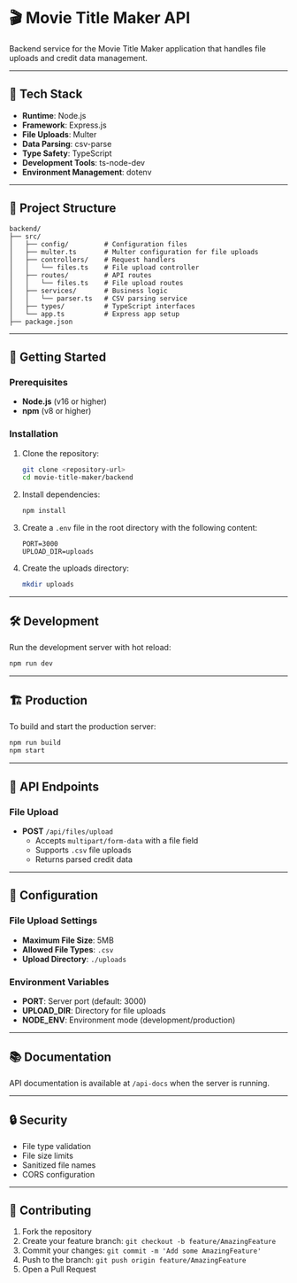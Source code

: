# 🎬 Movie Title Maker API

Backend service for the Movie Title Maker application that handles file uploads and credit data management.

---

## 🔧 Tech Stack

- **Runtime**: Node.js  
- **Framework**: Express.js  
- **File Uploads**: Multer  
- **Data Parsing**: csv-parse  
- **Type Safety**: TypeScript  
- **Development Tools**: ts-node-dev  
- **Environment Management**: dotenv  

---

## 📁 Project Structure

```plaintext
backend/
├── src/
│   ├── config/         # Configuration files
│   ├── multer.ts       # Multer configuration for file uploads
│   ├── controllers/    # Request handlers
│   │   └── files.ts    # File upload controller
│   ├── routes/         # API routes
│   │   └── files.ts    # File upload routes
│   ├── services/       # Business logic
│   │   └── parser.ts   # CSV parsing service
│   ├── types/          # TypeScript interfaces
│   └── app.ts          # Express app setup
├── package.json
```

---

## 🚦 Getting Started

### Prerequisites

- **Node.js** (v16 or higher)  
- **npm** (v8 or higher)  

### Installation

1. Clone the repository:

   ```bash
   git clone <repository-url>
   cd movie-title-maker/backend
   ```

2. Install dependencies:

   ```bash
   npm install
   ```

3. Create a `.env` file in the root directory with the following content:

   ```plaintext
   PORT=3000
   UPLOAD_DIR=uploads
   ```

4. Create the uploads directory:

   ```bash
   mkdir uploads
   ```

---

## 🛠 Development

Run the development server with hot reload:

```bash
npm run dev
```

---

## 🏗️ Production

To build and start the production server:

```bash
npm run build
npm start
```

---

## 📝 API Endpoints

### File Upload

- **POST** `/api/files/upload`  
  - Accepts `multipart/form-data` with a file field  
  - Supports `.csv` file uploads  
  - Returns parsed credit data  

---

## 🔧 Configuration

### File Upload Settings

- **Maximum File Size**: 5MB  
- **Allowed File Types**: `.csv`  
- **Upload Directory**: `./uploads`  

### Environment Variables

- **PORT**: Server port (default: 3000)  
- **UPLOAD_DIR**: Directory for file uploads  
- **NODE_ENV**: Environment mode (development/production)  

---

## 📚 Documentation

API documentation is available at `/api-docs` when the server is running.

---

## 🔒 Security

- File type validation  
- File size limits  
- Sanitized file names  
- CORS configuration  

---

## 🤝 Contributing

1. Fork the repository  
2. Create your feature branch: `git checkout -b feature/AmazingFeature`  
3. Commit your changes: `git commit -m 'Add some AmazingFeature'`  
4. Push to the branch: `git push origin feature/AmazingFeature`  
5. Open a Pull Request  
